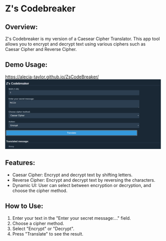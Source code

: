 # Z's Codebreaker 

## Overview:
Z's Codebreaker is my version of a Caesear Cipher Translator. This app tool allows you to encrypt and decrypt text using various ciphers such as Caesar Cipher and Reverse Cipher.

## Demo Usage:
https://alecia-taylor.github.io/ZsCodeBreaker/
![exampleUsageCodebreaker](https://github.com/alecia-taylor/SBA316/blob/main/ExampleUseCodebreaker.png)
## Features:
- Caesar Cipher: Encrypt and decrypt text by shifting letters.
- Reverse Cipher: Encrypt and decrypt text by reversing the characters.
- Dynamic UI: User can select between encryption or decryption, and choose the cipher method.

## How to Use:
1. Enter your text in the "Enter your secret message:..." field.
2. Choose a cipher method.
3. Select "Encrypt" or "Decrypt".
4. Press "Translate" to see the result.
